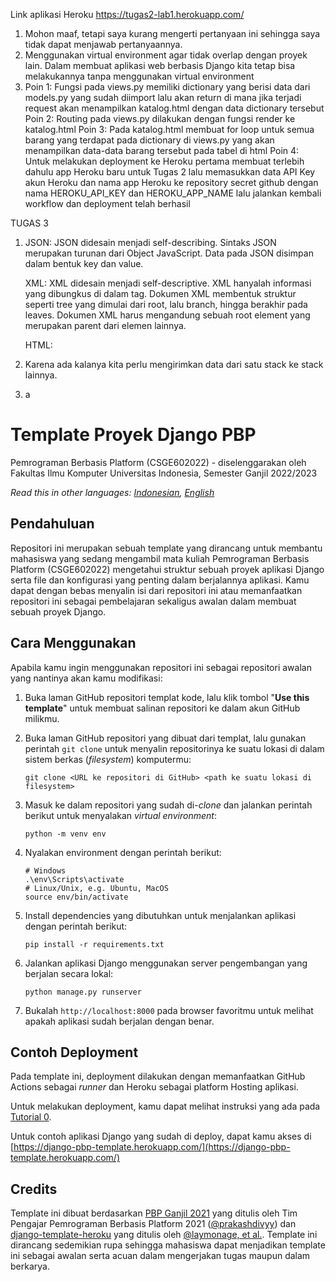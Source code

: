 Link aplikasi Heroku https://tugas2-lab1.herokuapp.com/
1. Mohon maaf, tetapi saya kurang mengerti pertanyaan ini sehingga saya tidak dapat menjawab pertanyaannya.
2. 
   Menggunakan virtual environment agar tidak overlap dengan proyek lain. Dalam membuat aplikasi web berbasis Django kita tetap bisa melakukannya tanpa menggunakan virtual environment
3. 
   Poin 1: Fungsi pada views.py memiliki dictionary yang berisi data dari models.py yang sudah diimport lalu akan return di mana jika terjadi request akan menampilkan katalog.html dengan data dictionary tersebut
   Poin 2: Routing pada views.py dilakukan dengan fungsi render ke katalog.html
   Poin 3: Pada katalog.html membuat for loop untuk semua barang yang terdapat pada dictionary di views.py yang akan menampilkan data-data barang tersebut pada tabel di html
   Poin 4: Untuk melakukan deployment ke Heroku pertama membuat terlebih dahulu app Heroku baru untuk Tugas 2 lalu memasukkan data API Key akun Heroku dan nama app Heroku ke repository secret github dengan nama HEROKU_API_KEY dan HEROKU_APP_NAME lalu jalankan kembali workflow dan deployment telah berhasil

TUGAS 3
1. JSON: JSON didesain menjadi self-describing. Sintaks JSON merupakan turunan dari Object JavaScript. Data pada JSON disimpan dalam bentuk key dan value.

   XML: XML didesain menjadi self-descriptive. XML hanyalah informasi yang dibungkus di dalam tag. Dokumen XML membentuk struktur seperti tree yang dimulai dari root, lalu branch, hingga berakhir pada leaves. Dokumen XML harus mengandung sebuah root element yang merupakan parent dari elemen lainnya.

   HTML: 
2. 
   Karena ada kalanya kita perlu mengirimkan data dari satu stack ke stack lainnya.
3. 
   a

# Template Proyek Django PBP

Pemrograman Berbasis Platform (CSGE602022) - diselenggarakan oleh Fakultas Ilmu Komputer Universitas Indonesia, Semester Ganjil 2022/2023

*Read this in other languages: [Indonesian](README.md), [English](README.en.md)*

## Pendahuluan

Repositori ini merupakan sebuah template yang dirancang untuk membantu mahasiswa yang sedang mengambil mata kuliah Pemrograman Berbasis Platform (CSGE602022) mengetahui struktur sebuah proyek aplikasi Django serta file dan konfigurasi yang penting dalam berjalannya aplikasi. Kamu dapat dengan bebas menyalin isi dari repositori ini atau memanfaatkan repositori ini sebagai pembelajaran sekaligus awalan dalam membuat sebuah proyek Django.

## Cara Menggunakan

Apabila kamu ingin menggunakan repositori ini sebagai repositori awalan yang nantinya akan kamu modifikasi:

1. Buka laman GitHub repositori templat kode, lalu klik tombol "**Use this template**"
   untuk membuat salinan repositori ke dalam akun GitHub milikmu.
2. Buka laman GitHub repositori yang dibuat dari templat, lalu gunakan perintah
   `git clone` untuk menyalin repositorinya ke suatu lokasi di dalam sistem
   berkas (_filesystem_) komputermu:

   ```shell
   git clone <URL ke repositori di GitHub> <path ke suatu lokasi di filesystem>
   ```
3. Masuk ke dalam repositori yang sudah di-_clone_ dan jalankan perintah berikut
   untuk menyalakan _virtual environment_:

   ```shell
   python -m venv env
   ```
4. Nyalakan environment dengan perintah berikut:

   ```shell
   # Windows
   .\env\Scripts\activate
   # Linux/Unix, e.g. Ubuntu, MacOS
   source env/bin/activate
   ```
5. Install dependencies yang dibutuhkan untuk menjalankan aplikasi dengan perintah berikut:

   ```shell
   pip install -r requirements.txt
   ```

6. Jalankan aplikasi Django menggunakan server pengembangan yang berjalan secara
   lokal:

   ```shell
   python manage.py runserver
   ```
7. Bukalah `http://localhost:8000` pada browser favoritmu untuk melihat apakah aplikasi sudah berjalan dengan benar.

## Contoh Deployment 

Pada template ini, deployment dilakukan dengan memanfaatkan GitHub Actions sebagai _runner_ dan Heroku sebagai platform Hosting aplikasi. 

Untuk melakukan deployment, kamu dapat melihat instruksi yang ada pada [Tutorial 0](https://pbp-fasilkom-ui.github.io/ganjil-2023/assignments/tutorial/tutorial-0).

Untuk contoh aplikasi Django yang sudah di deploy, dapat kamu akses di [https://django-pbp-template.herokuapp.com/](https://django-pbp-template.herokuapp.com/)

## Credits

Template ini dibuat berdasarkan [PBP Ganjil 2021](https://gitlab.com/PBP-2021/pbp-lab) yang ditulis oleh Tim Pengajar Pemrograman Berbasis Platform 2021 ([@prakashdivyy](https://gitlab.com/prakashdivyy)) dan [django-template-heroku](https://github.com/laymonage/django-template-heroku) yang ditulis oleh [@laymonage, et al.](https://github.com/laymonage). Template ini dirancang sedemikian rupa sehingga mahasiswa dapat menjadikan template ini sebagai awalan serta acuan dalam mengerjakan tugas maupun dalam berkarya.